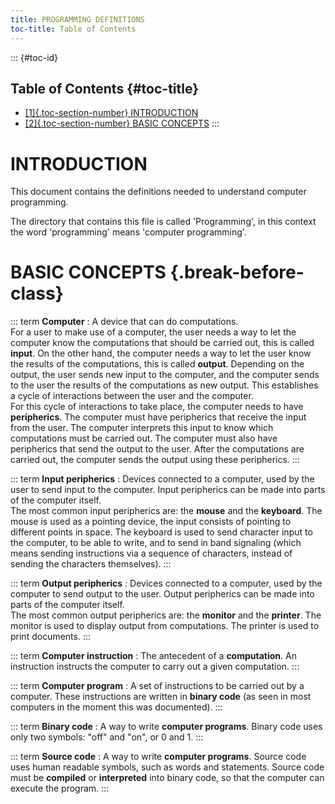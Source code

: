 ```yaml
---
title: PROGRAMMING DEFINITIONS
toc-title: Table of Contents
---
```


::: {#toc-id}
## Table of Contents {#toc-title}

-   [[1]{.toc-section-number} INTRODUCTION](#introduction)
-   [[2]{.toc-section-number} BASIC CONCEPTS](#basic-concepts)
:::

# INTRODUCTION

This document contains the definitions needed to understand computer programming.

The directory that contains this file is called 'Programming', in this context the word 'programming' means 'computer programming'.

# BASIC CONCEPTS {.break-before-class}

::: term
**Computer**
  : A device that can do computations.
  \
  For a user to make use of a computer, the user needs a way to let the computer know the computations that should be carried out, this is called **input**. On the other hand, the computer needs a way to let the user know the results of the computations, this is called **output**. Depending on the output, the user sends new input to the computer, and the computer sends to the user the results of the computations as new output. This establishes a cycle of interactions between the user and the computer.
  \
  For this cycle of interactions to take place, the computer needs to have **peripherics**. The computer must have peripherics that receive the input from the user. The computer interprets this input to know which computations must be carried out. The computer must also have peripherics that send the output to the user. After the computations are carried out, the computer sends the output using these peripherics.
:::

::: term
**Input peripherics**
  : Devices connected to a computer, used by the user to send input to the computer. Input peripherics can be made into parts of the computer itself.
  \
  The most common input peripherics are: the **mouse** and the **keyboard**. The mouse is used as a pointing device, the input consists of pointing to different points in space. The keyboard is used to send character input to the computer, to be able to write, and to send in band signaling (which means sending instructions via a sequence of characters, instead of sending the characters themselves).
:::

::: term
**Output peripherics**
  : Devices connected to a computer, used by the computer to send output to the user. Output peripherics can be made into parts of the computer itself.
  \
  The most common output peripherics are: the **monitor** and the **printer**. The monitor is used to display output from computations. The printer is used to print documents.
:::

::: term
**Computer instruction**
  : The antecedent of a **computation**. An instruction instructs the computer to carry out a given computation.
:::

::: term
**Computer program**
  : A set of instructions to be carried out by a computer. These instructions are written in **binary code** (as seen in most computers in the moment this was documented).
:::

::: term
**Binary code**
  : A way to write **computer programs**. Binary code uses only two symbols: "off" and "on", or $0$ and $1$.
:::

::: term
**Source code**
  : A way to write **computer programs**. Source code uses human readable symbols, such as words and statements. Source code must be **compiled** or **interpreted** into binary code, so that the computer can execute the program.
:::